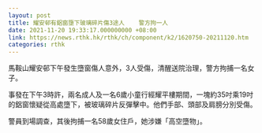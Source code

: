```yaml
---
layout: post
title: 耀安邨有鋁窗墮下玻璃碎片傷3途人    警方拘一人
date: 2021-11-20 19:33:17.000000000 +08:00
link: https://news.rthk.hk/rthk/ch/component/k2/1620750-20211120.htm
categories: rthk
---
```


馬鞍山耀安邨下午發生墮窗傷人意外，3人受傷，清醒送院治理，警方拘捕一名女子。

事發在下午3時許，兩名成人及一名6歲小童行經耀平樓期間，一塊約35吋乘19吋的鋁窗懷疑從高處墮下，被玻璃碎片反彈擊中。他們手部、頭部及肩膀分別受傷。

警員到場調查，其後拘捕一名58歲女住戶，她涉嫌「高空墮物」。

